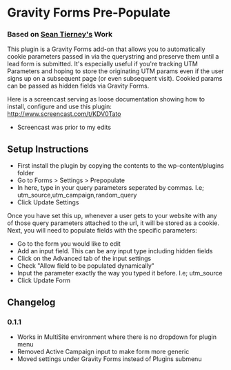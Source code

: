 # Gravity Forms Pre-Populate
### Based on [Sean Tierney's](https://github.com/scrollinondubs/Gravity-Forms-Prepopulate) Work
This plugin is a Gravity Forms add-on that allows you to automatically cookie parameters passed in via the querystring and preserve them until a lead form is submitted. It's especially useful if you're tracking UTM Parameters and hoping to store the originating UTM params even if the user signs up on a subsequent page (or even subsequent visit). Cookied params can be passed as hidden fields via Gravity Forms.

Here is a screencast serving as loose documentation showing how to install, configure and use this plugin: http://www.screencast.com/t/KDV0Tato
- Screencast was prior to my edits

## Setup Instructions
* First install the plugin by copying the contents to the wp-content/plugins folder
* Go to Forms > Settings > Prepopulate
* In here, type in your query parameters seperated by commas. I.e; utm_source,utm_campaign,random_query
* Click Update Settings

Once you have set this up, whenever a user gets to your website with any of those query parameters attached to the url, it will be stored as a cookie. Next, you will need to populate fields with the specific parameters:

* Go to the form you would like to edit
* Add an input field. This can be any input type including hidden fields
* Click on the Advanced tab of the input settings
* Check "Allow field to be populated dynamically"
* Input the parameter exactly the way you typed it before. I.e; utm_source
* Click Update Form

## Changelog
### 0.1.1
* Works in MultiSite environment where there is no dropdown for plugin menu
* Removed Active Campaign input to make form more generic
* Moved settings under Gravity Forms instead of Plugins submenu